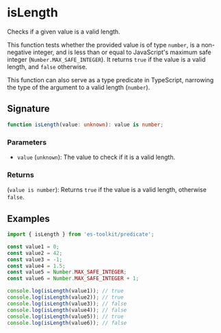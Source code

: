 # isLength

Checks if a given value is a valid length.

This function tests whether the provided value is of type `number`, is a non-negative integer, and is less than or equal to JavaScript's maximum safe integer (`Number.MAX_SAFE_INTEGER`). It returns `true` if the value is a valid length, and `false` otherwise.

This function can also serve as a type predicate in TypeScript, narrowing the type of the argument to a valid length (`number`).

## Signature

```typescript
function isLength(value: unknown): value is number;
```

### Parameters

- `value` (`unknown`): The value to check if it is a valid length.

### Returns

(`value is number`): Returns `true` if the value is a valid length, otherwise `false`.

## Examples

```typescript
import { isLength } from 'es-toolkit/predicate';

const value1 = 0;
const value2 = 42;
const value3 = -1;
const value4 = 1.5;
const value5 = Number.MAX_SAFE_INTEGER;
const value6 = Number.MAX_SAFE_INTEGER + 1;

console.log(isLength(value1)); // true
console.log(isLength(value2)); // true
console.log(isLength(value3)); // false
console.log(isLength(value4)); // false
console.log(isLength(value5)); // true
console.log(isLength(value6)); // false
```
